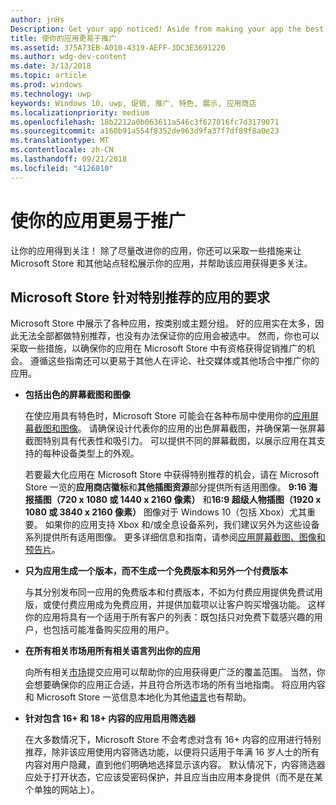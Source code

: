 ```yaml
---
author: jnHs
Description: Get your app noticed! Aside from making your app the best it can be, there are things you can do that make it easy for the Microsoft Store and other sites to showcase your app and help it get more attention.
title: 使你的应用更易于推广
ms.assetid: 375A73EB-A010-4319-AEFF-3DC3E3691220
ms.author: wdg-dev-content
ms.date: 3/13/2018
ms.topic: article
ms.prod: windows
ms.technology: uwp
keywords: Windows 10, uwp, 促销, 推广, 特色, 展示, 应用商店
ms.localizationpriority: medium
ms.openlocfilehash: 18b2212a0b063611a546c3f627016fc7d3179071
ms.sourcegitcommit: a160b91a554f8352de963d9fa37f7df89f8a0e23
ms.translationtype: MT
ms.contentlocale: zh-CN
ms.lasthandoff: 09/21/2018
ms.locfileid: "4126810"
---
```

# <a name="make-your-app-easier-to-promote"></a>使你的应用更易于推广


让你的应用得到关注！ 除了尽量改进你的应用，你还可以采取一些措施来让 Microsoft Store 和其他站点轻松展示你的应用，并帮助该应用获得更多关注。


## <a name="microsoft-store-requirements-for-featured-apps"></a>Microsoft Store 针对特别推荐的应用的要求

Microsoft Store 中展示了各种应用，按类别或主题分组。 好的应用实在太多，因此无法全部都做特别推荐，也没有办法保证你的应用会被选中。 然而，你也可以采取一些措施，以确保你的应用在 Microsoft Store 中有资格获得促销推广的机会。 遵循这些指南还可以更易于其他人在评论、社交媒体或其他场合中推广你的应用。

-   **包括出色的屏幕截图和图像**

    在使应用具有特色时，Microsoft Store 可能会在各种布局中使用你的[应用屏幕截图和图像](app-screenshots-and-images.md)。 请确保设计代表你的应用的出色屏幕截图，并确保第一张屏幕截图特别具有代表性和吸引力。 可以提供不同的屏幕截图，以展示应用在其支持的每种设备类型上的外观。

    若要最大化应用在 Microsoft Store 中获得特别推荐的机会，请在 Microsoft Store 一览的**应用商店徽标**和**其他插图资源**部分提供所有适用图像。 **9:16 海报插图（720 x 1080 或 1440 x 2160 像素）** 和**16:9 超级人物插图（1920 x 1080 或 3840 x 2160 像素）** 图像对于 Windows 10（包括 Xbox）尤其重要。 如果你的应用支持 Xbox 和/或全息设备系列，我们建议另外为这些设备系列提供所有适用图像。 更多详细信息和指南，请参阅[应用屏幕截图、图像和预告片](app-screenshots-and-images.md)。

-   **只为应用生成一个版本，而不生成一个免费版本和另外一个付费版本**

    与其分别发布同一应用的免费版本和付费版本，不如为付费应用提供免费试用版，或使付费应用成为免费应用，并提供加载项以让客户购买增强功能。 这样你的应用将具有一个适用于所有客户的列表：既包括只对免费下载感兴趣的用户，也包括可能准备购买应用的用户。

-   **在所有相关市场用所有相关语言列出你的应用**

    向所有相关[市场](define-pricing-and-market-selection.md)提交应用可以帮助你的应用获得更广泛的覆盖范围。 当然，你会想要确保你的应用正合适，并且符合所选市场的所有当地指南。 将应用内容和 Microsoft Store 一览信息本地化为其他[语言](supported-languages.md)也有帮助。

-   **针对包含 16+ 和 18+ 内容的应用启用筛选器**

    在大多数情况下，Microsoft Store 不会考虑对含有 16+ 内容的应用进行特别推荐，除非该应用使用内容筛选功能，以便将只适用于年满 16 岁人士的所有内容对用户隐藏，直到他们明确地选择显示该内容。 默认情况下，内容筛选器应处于打开状态，它应该受密码保护，并且应当由应用本身提供（而不是在某个单独的网站上）。



 





